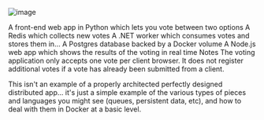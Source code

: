 ![image](https://github.com/sathishkumar-2001/Azure_devops/assets/126504329/418815d7-5730-457a-b8f0-f90b9124eeb5)

A front-end web app in Python which lets you vote between two options
A Redis which collects new votes
A .NET worker which consumes votes and stores them in…
A Postgres database backed by a Docker volume
A Node.js web app which shows the results of the voting in real time
Notes
The voting application only accepts one vote per client browser. It does not register additional votes if a vote has already been submitted from a client.

This isn't an example of a properly architected perfectly designed distributed app... it's just a simple example of the various types of pieces and languages you might see (queues, persistent data, etc), and how to deal with them in Docker at a basic level.
